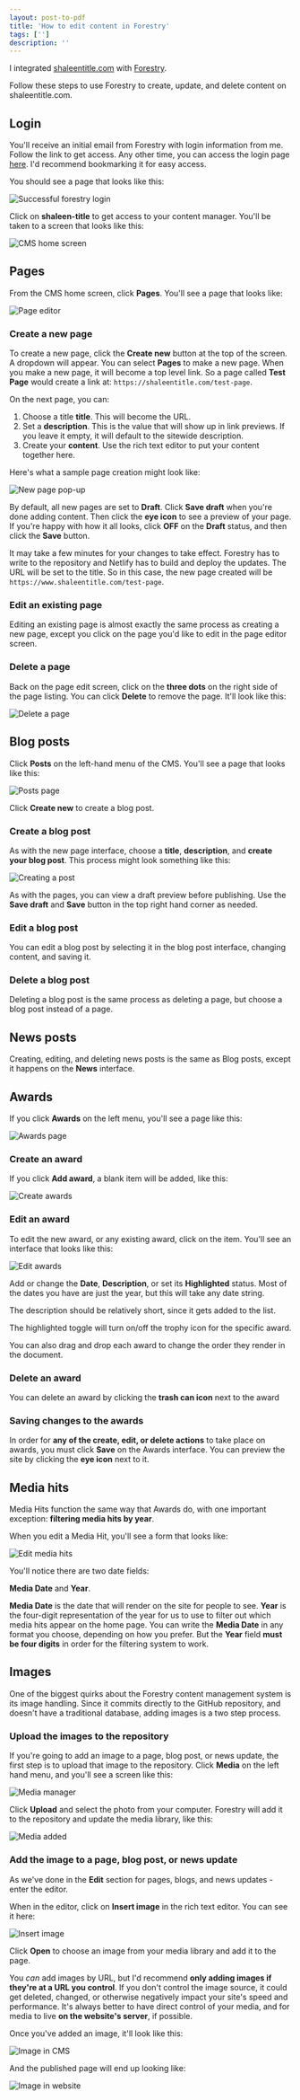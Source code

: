 ```yaml
---
layout: post-to-pdf
title: 'How to edit content in Forestry'
tags: ['']
description: ''
---
```

I integrated [shaleentitle.com](https://www.shaleentitle.com) with [Forestry](https://forestry.io/). 

Follow these steps to use Forestry to create, update, and delete content on shaleentitle.com. 

## Login 

You'll receive an initial email from Forestry with login information from me. Follow the link to get access. Any other time, you can access the login page [here](https://app.forestry.io/login). I'd recommend bookmarking it for easy access. 

You should see a page that looks like this: 

![Successful forestry login](/img/forestry-instructions/login-success.png)

Click on **shaleen-title** to get access to your content manager. You'll be taken to a screen that looks like this: 

![CMS home screen](/img/forestry-instructions/cms-home-screen.png)

## Pages 

From the CMS home screen, click **Pages**. You'll see a page that looks like: 

![Page editor](/img/forestry-instructions/page-editor.png)

### Create a new page 

To create a new page, click the **Create new** button at the top of the screen. A dropdown will appear. You can select **Pages** to make a new page. When you make a new page, it will become a top level link. So a page called **Test Page** would create a link at: `https://shaleentitle.com/test-page`.

On the next page, you can: 

1. Choose a title **title**. This will become the URL. 
2. Set a **description**. This is the value that will show up in link previews. If you leave it empty, it will default to the sitewide description. 
3. Create your **content**. Use the rich text editor to put your content together here. 

Here's what a sample page creation might look like: 

![New page pop-up](/img/forestry-instructions/sample-page-creation.png)

By default, all new pages are set to **Draft**. Click **Save draft** when you're done adding content. Then click the **eye icon** to see a preview of your page. If you're happy with how it all looks, click **OFF** on the **Draft** status, and then click the **Save** button. 

It may take a few minutes for your changes to take effect. Forestry has to write to the repository and Netlify has to build and deploy the updates. The URL will be set to the title. So in this case, the new page created will be `https://www.shaleentitle.com/test-page`. 

### Edit an existing page 

Editing an existing page is almost exactly the same process as creating a new page, except you click on the page you'd like to edit in the page editor screen.

### Delete a page 

Back on the page edit screen, click on the **three dots** on the right side of the page listing. You can click **Delete** to remove the page. It'll look like this: 

![Delete a page](/img/forestry-instructions/delete-a-page.png)

## Blog posts 

Click **Posts** on the left-hand menu of the CMS. You'll see a page that looks like this:

![Posts page](/img/forestry-instructions/posts-page.png)

Click **Create new** to create a blog post.

### Create a blog post 

As with the new page interface, choose a **title**, **description**, and **create your blog post**. This process might look something like this: 

![Creating a post](/img/forestry-instructions/create-a-post.png)

As with the pages, you can view a draft preview before publishing. Use the **Save draft** and **Save** button in the top right hand corner as needed. 

### Edit a blog post 

You can edit a blog post by selecting it in the blog post interface, changing content, and saving it. 

### Delete a blog post 

Deleting a blog post is the same process as deleting a page, but choose a blog post instead of a page. 

## News posts 

Creating, editing, and deleting news posts is the same as Blog posts, except it happens on the **News** interface.

## Awards 

If you click **Awards** on the left menu, you'll see a page like this: 

![Awards page](/img/forestry-instructions/awards-page.png)

### Create an award 

If you click **Add award**, a blank item will be added, like this: 

![Create awards](/img/forestry-instructions/create-awards.png)

### Edit an award 

To edit the new award, or any existing award, click on the item. You'll see an interface that looks like this: 

![Edit awards](/img/forestry-instructions/edit-awards.png)

Add or change the **Date**, **Description**, or set its **Highlighted** status. Most of the dates you have are just the year, but this will take any date string. 

The description should be relatively short, since it gets added to the list. 

The highlighted toggle will turn on/off the trophy icon for the specific award. 

You can also drag and drop each award to change the order they render in the document.

### Delete an award 

You can delete an award by clicking the **trash can icon** next to the award

### Saving changes to the awards 

In order for **any of the create, edit, or delete actions** to take place on awards, you must click **Save** on the Awards interface. You can preview the site by clicking the **eye icon** next to it. 

## Media hits 

Media Hits function the same way that Awards do, with one important exception: **filtering media hits by year**. 

When you edit a Media Hit, you'll see a form that looks like: 

![Edit media hits](/img/forestry-instructions/edit-media-hits.png)

You'll notice there are two date fields: 

**Media Date** and **Year**. 

**Media Date** is the date that will render on the site for people to see. **Year** is the four-digit representation of the year for us to use to filter out which media hits appear on the home page. You can write the **Media Date** in any format you choose, depending on how you prefer. But the **Year** field **must be four digits** in order for the filtering system to work. 

## Images 

One of the biggest quirks about the Forestry content management system is its image handling. Since it commits directly to the GitHub repository, and doesn't have a traditional database, adding images is a two step process. 

### Upload the images to the repository 

If you're going to add an image to a page, blog post, or news update, the first step is to upload that image to the repository. Click **Media** on the left hand menu, and you'll see a screen like this: 

![Media manager](/img/forestry-instructions/media-manager.png)

Click **Upload** and select the photo from your computer. Forestry will add it to the repository and update the media library, like this: 

![Media added](/img/forestry-instructions/media-added.png)

### Add the image to a page, blog post, or news update 

As we've done in the **Edit** section for pages, blogs, and news updates - enter the editor. 

When in the editor, click on **Insert image** in the rich text editor. You can see it here: 

![Insert image](/img/forestry-instructions/insert-image.png)

Click **Open** to choose an image from your media library and add it to the page. 

You *can* add images by URL, but I'd recommend **only adding images if they're at a URL you control**. If you don't control the image source, it could get deleted, changed, or otherwise negatively impact your site's speed and performance. It's always better to have direct control of your media, and for media to live **on the website's server**, if possible. 

Once you've added an image, it'll look like this: 

![Image in CMS](/img/forestry-instructions/image-in-cms.png)

And the published page will end up looking like: 

![Image in website](/img/forestry-instructions/image-in-website.png)
